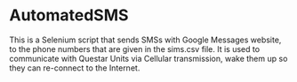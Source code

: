 ﻿# AutomatedSMS

 This is a Selenium script that sends SMSs with Google Messages website, to the phone numbers that are given in the sims.csv file.
 It is used to communicate with Questar Units via Cellular transmission, wake them up so they can re-connect to the Internet.
